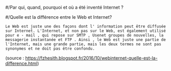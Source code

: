 #/Par qui, quand, pourquoi et où a été inventé Internet ?

#/Quelle est la différence entre le Web et Internet?

	Le Web est juste une des façons dont l' information peut être diffusée sur Internet. L'Internet, et non pas sur le Web, est également utilisé pour e - mail , qui repose sur SMTP , Usenet groupes de nouvelles, la messagerie instantanée et FTP . Ainsi , le Web est juste une partie de l'Internet, mais une grande partie, mais les deux termes ne sont pas synonymes et ne doit pas être confondu.   
	
(source  : https://fzhesith.blogspot.fr/2016/10/webinternet-quelle-est-la-difference.html)

